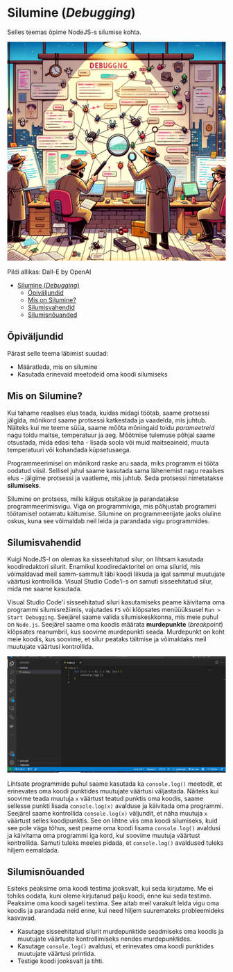 # Silumine (*Debugging*)

Selles teemas õpime NodeJS-s silumise kohta.

![Silumine](Debugging.webp)

Pildi allikas: Dall-E by OpenAI

- [Silumine (*Debugging*)](#silumine-debugging)
  - [Õpiväljundid](#õpiväljundid)
  - [Mis on Silumine?](#mis-on-silumine)
  - [Silumisvahendid](#silumisvahendid)
  - [Silumisnõuanded](#silumisnõuanded)

## Õpiväljundid

Pärast selle teema läbimist suudad:

- Määratleda, mis on silumine
- Kasutada erinevaid meetodeid oma koodi silumiseks

## Mis on Silumine?

Kui tahame reaalses elus teada, kuidas midagi töötab, saame protsessi jälgida, mõnikord saame protsessi katkestada ja vaadelda, mis juhtub. Näiteks kui me teeme süüa, saame mõõta mõningaid toidu *parameetreid* nagu toidu maitse, temperatuur ja aeg. Mõõtmise tulemuse põhjal saame otsustada, mida edasi teha - lisada soola või muid maitseaineid, muuta temperatuuri või kohandada küpsetusaega.

Programmeerimisel on mõnikord raske aru saada, miks programm ei tööta oodatud viisil. Sellisel juhul saame kasutada sama lähenemist nagu reaalses elus - jälgime protsessi ja vaatleme, mis juhtub. Seda protsessi nimetatakse **silumiseks**.

Silumine on protsess, mille käigus otsitakse ja parandatakse programmeerimisvigu. Viga on programmiviga, mis põhjustab programmi töötamisel ootamatu käitumise. Silumine on programmeerijate jaoks oluline oskus, kuna see võimaldab neil leida ja parandada vigu  programmides.

## Silumisvahendid

Kuigi NodeJS-l on olemas ka sisseehitatud silur, on lihtsam kasutada koodiredaktori silurit. Enamikul koodiredaktoritel on oma silurid, mis võimaldavad meil samm-sammult läbi koodi liikuda ja igal sammul muutujate väärtusi kontrollida. Visual Studio Code'i-s on samuti sisseehitatud silur, mida me saame kasutada.

Visual Studio Code'i sisseehitatud siluri kasutamiseks peame käivitama oma programmi silumisrežiimis, vajutades `F5` või klõpsates menüüüksusel `Run > Start Debugging`. Seejärel saame valida silumiskeskkonna, mis meie puhul on `Node.js`. Seejärel saame oma koodis määrata **murdepunkte** (*breakpoint*) klõpsates reanumbril, kus soovime murdepunkti seada. Murdepunkt on koht meie koodis, kus soovime, et silur peataks täitmise ja võimaldaks meil muutujate väärtusi kontrollida.

![Silumine VSCode'is](DebuggingNodeJSInVSCode.gif)

Lihtsate programmide puhul saame kasutada ka `console.log()` meetodit, et erinevates oma koodi punktides muutujate väärtusi väljastada. Näiteks kui soovime teada muutuja `x` väärtust teatud punktis oma koodis, saame sellesse punkti lisada `console.log(x)` avalduse ja käivitada oma programmi. Seejärel saame kontrollida `console.log(x)` väljundit, et näha muutuja `x` väärtust selles koodipunktis. See on lihtne viis oma koodi silumiseks, kuid see pole väga tõhus, sest peame oma koodi lisama `console.log()` avaldusi ja käivitama oma programmi iga kord, kui soovime muutuja väärtust kontrollida. Samuti tuleks meeles pidada, et `console.log()` avaldused tuleks hiljem eemaldada.

## Silumisnõuanded

Esiteks peaksime oma koodi testima jooksvalt, kui seda kirjutame. Me ei tohiks oodata, kuni oleme kirjutanud palju koodi, enne kui seda testime. Peaksime oma koodi sageli testima. See aitab meil varakult leida vigu oma koodis ja parandada neid enne, kui need hiljem suuremateks probleemideks kasvavad.

- Kasutage sisseehitatud silurit murdepunktide seadmiseks oma koodis ja muutujate väärtuste kontrollimiseks nendes murdepunktides.
- Kasutage `console.log()` avaldusi, et erinevates oma koodi punktides muutujate väärtusi printida.
- Testige koodi jooksvalt ja tihti.
